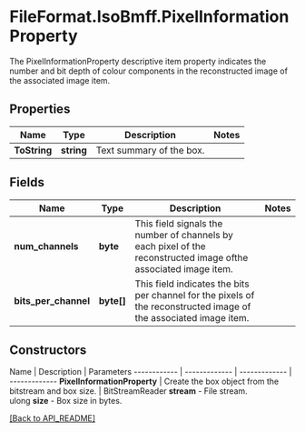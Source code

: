 # FileFormat.IsoBmff.PixelInformationProperty

The PixelInformationProperty descriptive item property indicates the number and bit depth of colour components in the reconstructed image of the associated image item.

## Properties

Name | Type | Description | Notes
------------ | ------------- | ------------- | -------------
**ToString** | **string** | Text summary of the box. | 

## Fields

Name | Type | Description | Notes
------------ | ------------- | ------------- | -------------
**num_channels** | **byte** | This field signals the number of channels by each pixel of the reconstructed image ofthe associated image item. | 
**bits_per_channel** | **byte[]** | This field indicates the bits per channel for the pixels of the reconstructed image of the associated image item. | 

## Constructors

Name | Description | Parameters
------------ | ------------- | ------------- | -------------
**PixelInformationProperty** | Create the box object from the bitstream and box size. | BitStreamReader <b>stream</b> - File stream.<br />ulong <b>size</b> - Box size in bytes.

[[Back to API_README]](API_README.md)